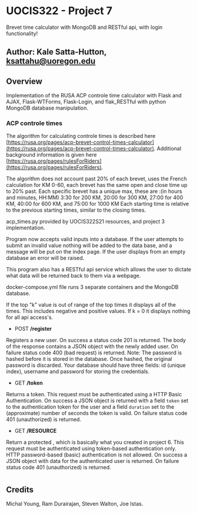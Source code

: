 # UOCIS322 - Project 7 #

Brevet time calculator with MongoDB and RESTful api, with login functionality!

## Author: Kale Satta-Hutton, ksattahu@uoregon.edu ##

## Overview

Implementation of the RUSA ACP controle time calculator with Flask and AJAX,
Flask-WTForms, Flask-Login, and flak_RESTful with python MongoDB database manipulation.

### ACP controle times

The algorithm for calculating controle times is described here [https://rusa.org/pages/acp-brevet-control-times-calculator](https://rusa.org/pages/acp-brevet-control-times-calculator). Additional background information is given here [https://rusa.org/pages/rulesForRiders](https://rusa.org/pages/rulesForRiders).

The algorithm does not account past 20% of each brevet, uses the French
calculation for KM 0-60, each brevet has the same open and close time up to 20%
past. Each specific brevet has a unique max, these are :(in hours and minutes, HH:MM)
3:30 for 200 KM, 20:00 for 300 KM, 27:00 for 400 KM, 40:00 for 600 KM, and 75:00 for 1000 KM
Each starting time is relative to the previous starting times, similar to the closing times.

acp_times.py provided by UOCIS322S21 resources, and project 3 implementation.

Program now accepts valid inputs into a database. If the user attempts to submit an invalid
value nothing will be added to the data base, and a message will be put on the index page.
If the user displays from an empty database an error will be raised.

This program also has a RESTful api service which allows the user to dictate what data
will be returned back to them via a webpage.

docker-compose.yml file runs 3 separate containers and the MongoDB database.

If the top "k" value is out of range of the top times it displays all of the times.
This includes negative and positive values. If k = 0 it displays nothing for all
api access's.

- POST **/register**

Registers a new user. On success a status code 201 is returned. The body of the response contains a JSON object with the newly added user. On failure status code 400 (bad request) is returned. Note: The password is hashed before it is stored in the database. Once hashed, the original password is discarded. Your database should have three fields: id (unique index), username and password for storing the credentials.

- GET **/token**

Returns a token. This request must be authenticated using a HTTP Basic Authentication. On success a JSON object is returned with a field `token` set to the authentication token for the user and a field `duration` set to the (approximate) number of seconds the token is valid. On failure status code 401 (unauthorized) is returned.

- GET **/RESOURCE**

Return a protected <resource>, which is basically what you created in project 6. This request must be authenticated using token-based authentication only. HTTP password-based (basic) authentication is not allowed. On success a JSON object with data for the authenticated user is returned. On failure status code 401 (unauthorized) is returned.

#

## Credits

Michal Young, Ram Durairajan, Steven Walton, Joe Istas.
